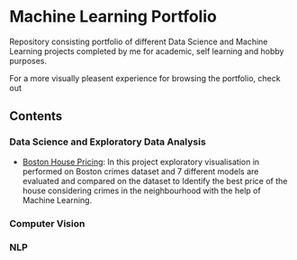 # Machine Learning Portfolio

Repository consisting portfolio of different Data Science and Machine Learning projects completed by me for academic, self learning and hobby purposes.

For a more visually pleasent experience for browsing the portfolio, check out

## Contents

### Data Science and Exploratory Data Analysis

  * [Boston House Pricing](https://github.com/shravanambudkar/portfolio/blob/main/Boston%20Housing/boston_housing_regression_analysis_updated.ipynb): In this project exploratory visualisation in performed on Boston crimes dataset and 7 different models are evaluated and compared on the dataset to Identify the best price of the house considering crimes in the neighbourhood with the help of Machine Learning.

### Computer Vision

### NLP

